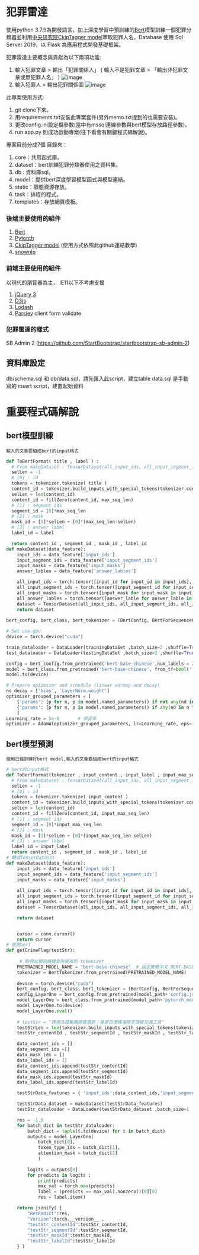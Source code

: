 # 犯罪雷達

使用python 3.7.9為開發語言，加上深度學習中預訓練的[Bert](https://huggingface.co/transformers/model_doc/bert.html)模型訓練一個犯罪分類器並利用[中央研究院CkipTagger model](https://github.com/ckiplab/ckiptagger/wiki/Chinese-README)萃取犯罪人名，Database 使用 Sql Server 2019，以 Flask 為應用程式開發基礎框架。

犯罪雷達主要概念與貢獻為以下兩項功能:
1. 輸入犯罪文章 > 輸出「犯罪關係人」 ( 輸入不是犯罪文章 > 「輸出非犯罪文章或無犯罪人名」 )
![image](https://github.com/Edward83528/offender-radar/blob/master/static/img/info1.jpg)
2. 輸入犯罪人 > 輸出犯罪關係圖
![image](https://github.com/Edward83528/offender-radar/blob/master/static/img/info2.jpg)

此專案使用方式:
1. git clone下來。
2. 用requirements.txt安裝此專案套件(另外memo.txt提到的也需要安裝)。
3. 更改config.ini設定檔參數(當中有mssql連線參數與bert模型存放路徑參數)。
4. run app.py 則成功啟動專案(往下看會有關鍵程式碼解說)。

專案目前分成7個 目錄夾：

1. core：共用函式庫。
2. dataset：bert訓練犯罪分類器使用之資料集。
3. db : 資料庫sql。
4. model：提供bert深度學習模型函式與模型連結。
5. static：靜態資源存放。
6. task：排程的程式。
7. templates：存放網頁模板。

### 後端主要使用的組件

1. [Bert](https://huggingface.co/transformers/model_doc/bert.html)
2. [Pytorch](https://pytorch.org)
3. [CkipTagger model](https://github.com/ckiplab/ckiptagger/wiki/Chinese-README) (使用方式依照此github連結教學)
4. [snownlp](https://github.com/isnowfy/snownlp)

### 前端主要使用的組件

以現代的瀏覽器為主， IE11以下不考慮支援

1. [jQuery 3](https://jquery.com)
2. [D3js](https://d3js.org)
3. [Lodash](https://lodash.com)
4. [Parsley](https://parsleyjs.org) client form validate

### 犯罪雷達的樣式

SB Admin 2 (https://github.com/StartBootstrap/startbootstrap-sb-admin-2)

## 資料庫設定

db/schema.sql 和 db/data.sql，請先匯入此script，建立table
data.sql 是手動寫的 insert script，建置起始資料

# 重要程式碼解說
## bert模型訓練
    輸入的文章要組成bert的input格式
```python
def ToBertFormat( title , label ) :
  # From makeDataset : TensorDataset(all_input_ids, all_input_segment_ids, all_input_masks, all_answer_lables)
  selLen = -1 
  # [0] : id
  tokens = tokenizer.tokenize( title )
  content_id = tokenizer.build_inputs_with_special_tokens(tokenizer.convert_tokens_to_ids(tokens))
  selLen = len(content_id)
  content_id = fillZero(content_id, max_seq_len)
  # [1] : segment ids
  segment_id = [0]*max_seq_len
  # [2] : mask
  mask_id = [1]*selLen + [0]*(max_seq_len-selLen)
  # [3] : answer label
  label_id = label

  return content_id , segment_id , mask_id , label_id
def makeDataset(data_feature):
    input_ids = data_feature['input_ids']
    input_segment_ids = data_feature['input_segment_ids']
    input_masks = data_feature['input_masks']
    answer_lables = data_feature['answer_lables']

    all_input_ids = torch.tensor([input_id for input_id in input_ids], dtype=torch.long)
    all_input_segment_ids = torch.tensor([input_segment_id for input_segment_id in input_segment_ids], dtype=torch.long)
    all_input_masks = torch.tensor([input_mask for input_mask in input_masks], dtype=torch.long)
    all_answer_lables = torch.tensor([answer_lable for answer_lable in answer_lables], dtype=torch.long)
    dataset = TensorDataset(all_input_ids, all_input_segment_ids, all_input_masks, all_answer_lables)
    return dataset
	
bert_config, bert_class, bert_tokenizer = (BertConfig, BertForSequenceClassification, BertTokenizer)

# Set use gpu
device = torch.device("cuda")

train_dataloader = DataLoader(trainingDataSet ,batch_size=2 ,shuffle=True)
test_dataloader = DataLoader(testingDataSet ,batch_size=2 ,shuffle=True)

config = bert_config.from_pretrained('bert-base-chinese',num_labels = 2)
model = bert_class.from_pretrained('bert-base-chinese', from_tf=bool('.ckpt' in 'bert-base-chinese'), config=config)
model.to(device)

# Prepare optimizer and schedule (linear warmup and decay)
no_decay = ['bias', 'LayerNorm.weight']
optimizer_grouped_parameters = [
    {'params': [p for n, p in model.named_parameters() if not any(nd in n for nd in no_decay)], 'weight_decay': 0.0},
    {'params': [p for n, p in model.named_parameters() if any(nd in n for nd in no_decay)], 'weight_decay': 0.0}
    ]
Learning_rate = 5e-6       # 學習率
optimizer = AdamW(optimizer_grouped_parameters, lr=Learning_rate, eps=1e-8)
```	
## bert模型預測
    使用已經訓練好bert model,輸入的文章要組成bert的input格式
```python
# bert的input格式
def ToBertFormat(tokenizer , input_content , input_label , input_max_seq_len) :
  # From makeDataset : TensorDataset(all_input_ids, all_input_segment_ids, all_input_masks, all_answer_lables)
  selLen = -1 
  # [0] : id
  tokens = tokenizer.tokenize( input_content )
  content_id = tokenizer.build_inputs_with_special_tokens(tokenizer.convert_tokens_to_ids(tokens))
  selLen = len(content_id)
  content_id = fillZero(content_id, input_max_seq_len)
  # [1] : segment ids
  segment_id = [0]*input_max_seq_len
  # [2] : mask
  mask_id = [1]*selLen + [0]*(input_max_seq_len-selLen)
  # [3] : answer label
  label_id = input_label
  return content_id , segment_id , mask_id , label_id
# 轉成TensorDataset
def makeDataset(data_feature):
    input_ids = data_feature['input_ids']
    input_segment_ids = data_feature['input_segment_ids']
    input_masks = data_feature['input_masks']
      
    all_input_ids = torch.tensor([input_id for input_id in input_ids], dtype=torch.long)
    all_input_segment_ids = torch.tensor([input_segment_id for input_segment_id in input_segment_ids], dtype=torch.long)
    all_input_masks = torch.tensor([input_mask for input_mask in input_masks], dtype=torch.long)
    dataset = TensorDataset(all_input_ids, all_input_segment_ids, all_input_masks)

    return dataset


    cursor = conn.cursor()   
    return cursor
# 使用bert
def getCrimeFlag(testStr):
    
     # 取得此預訓練模型所使用的 tokenizer
    PRETRAINED_MODEL_NAME = "bert-base-chinese"  # 指定繁簡中文 BERT-BASE 預訓練模型
    tokenizer = BertTokenizer.from_pretrained(PRETRAINED_MODEL_NAME)
    
    device = torch.device("cuda")
    bert_config, bert_class, bert_tokenizer = (BertConfig, BertForSequenceClassification, BertTokenizer)
    config_LayerOne = bert_config.from_pretrained(model_path+'config.json')
    model_LayerOne = bert_class.from_pretrained(model_path+'pytorch_model.bin', from_tf=bool('.ckpt' in 'bert-base-chinese'), config=config_LayerOne )
    model_LayerOne.to(device)
    model_LayerOne.eval()   
    
    # testStr = "跨境洗錢集團總裁落跑！身家百億擁海陸空頂級交通工具"
    testStrLen = len(tokenizer.build_inputs_with_special_tokens(tokenizer.convert_tokens_to_ids(tokenizer.tokenize(testStr))))
    testStr_contentId , testStr_seqmentId , testStr_maskId , testStr_labelId = ToBertFormat( tokenizer ,testStr , 0 , testStrLen )

    data_content_ids = [] 
    data_segment_ids =[]
    data_mask_ids = []
    data_label_ids = []
    data_content_ids.append(testStr_contentId) 
    data_segment_ids.append(testStr_seqmentId) 
    data_mask_ids.append(testStr_maskId)
    data_label_ids.append(testStr_labelId)

    testStrData_features = { 'input_ids':data_content_ids,'input_segment_ids':data_segment_ids,'input_masks':data_mask_ids,'answer_lables':data_label_ids }

    testStrData_dataset = makeDataset(testStrData_features)
    testStr_dataloader = DataLoader(testStrData_dataset ,batch_size=1 ,shuffle=False)

    res = -1.0
    for batch_dict in testStr_dataloader:
        batch_dict = tuple(t.to(device) for t in batch_dict)
        outputs = model_LayerOne(
            batch_dict[0],
            token_type_ids = batch_dict[1],
            attention_mask = batch_dict[2]
            )
        
        logits = outputs[0]
        for predicts in logits :
            print(predicts)
            max_val = torch.max(predicts)
            label = (predicts == max_val).nonzero()[0][0]
            res = label.item() 

    return jsonify( { 
        "ResRedict":res,
        "Version":torch.__version__ ,
        "testStr_contentId":testStr_contentId,
        "testStr_seqmentId":testStr_seqmentId,
        "testStr_maskId":testStr_maskId,
        "testStr_labelId":testStr_labelId
    } )
```	